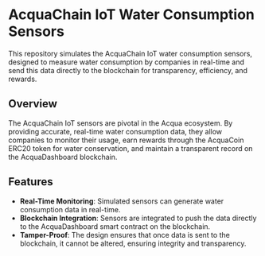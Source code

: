# AcquaChain IoT Water Consumption Sensors

This repository simulates the AcquaChain IoT water consumption sensors, designed to measure water consumption by companies in real-time and send this data directly to the blockchain for transparency, efficiency, and rewards.

## Overview

The AcquaChain IoT sensors are pivotal in the Acqua ecosystem. By providing accurate, real-time water consumption data, they allow companies to monitor their usage, earn rewards through the AcquaCoin ERC20 token for water conservation, and maintain a transparent record on the AcquaDashboard blockchain.

## Features

- **Real-Time Monitoring**: Simulated sensors can generate water consumption data in real-time.
- **Blockchain Integration**: Sensors are integrated to push the data directly to the AcquaDashboard smart contract on the blockchain.
- **Tamper-Proof**: The design ensures that once data is sent to the blockchain, it cannot be altered, ensuring integrity and transparency.
